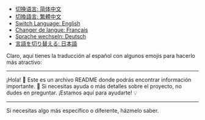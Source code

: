 - [切换语言: 简体中文](/README.md)
- [切換語言: 繁體中文](/README/README_繁体中文.md)
- [Switch Language: English](/README/README_English.md)
- [Changer de langue: Français](/README/README_Français.md)
- [Sprache wechseln: Deutsch](/README/README_Deutsch.md)
- [言語を切り替える: 日本語](/README/README_日本語.md)

Claro, aquí tienes la traducción al español con algunos emojis para hacerlo más atractivo:

___

¡Hola! 👋 Este es un archivo README donde podrás encontrar información importante. 📄 Si necesitas ayuda o más detalles sobre el proyecto, no dudes en preguntar. ¡Estamos aquí para ayudarte! 💡

___

Si necesitas algo más específico o diferente, házmelo saber.